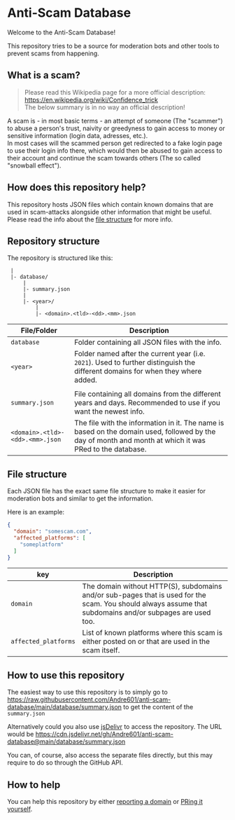 [jsdelivr]: https://www.jsdelivr.com/

[issue]: https://github.com/Andre601/anti-scam-database/issues/new?template=report_domain.yml
[pr]: https://github.com/Andre601/anti-scam-database/pulls

# Anti-Scam Database
Welcome to the Anti-Scam Database!

This repository tries to be a source for moderation bots and other tools to prevent scams from happening.

## What is a scam?
> Please read this Wikipedia page for a more official description: https://en.wikipedia.org/wiki/Confidence_trick   
> The below summary is in no way an official description!

A scam is - in most basic terms - an attempt of someone (The "scammer") to abuse a person's trust, naivity or greedyness to gain access to money or sensitive information (login data, adresses, etc.).  
In most cases will the scammed person get redirected to a fake login page to use their login info there, which would then be abused to gain access to their account and continue the scam towards others (The so called "snowball effect").

## How does this repository help?
This repository hosts JSON files which contain known domains that are used in scam-attacks alongside other information that might be useful.  
Please read the info about the [file structure](#file-structure) for more info.

## Repository structure
The repository is structured like this:

```
 |
 |- database/
     |
     |- summary.json
     |
     |- <year>/
         |
         |- <domain>.<tld>-<dd>.<mm>.json
```

| File/Folder                     | Description                                                                                                                                             |
| ------------------------------- | ------------------------------------------------------------------------------------------------------------------------------------------------------- |
| `database`                      | Folder containing all JSON files with the info.                                                                                                         |
| `<year>`                        | Folder named after the current year (i.e. `2021`). Used to further distinguish the different domains for when they where added.                         |
|                                 |                                                                                                                                                         |
| `summary.json`                  | File containing all domains from the different years and days. Recommended to use if you want the newest info.                                          |
| `<domain>.<tld>-<dd>.<mm>.json` | The file with the information in it. The name is based on the domain used, followed by the day of month and month at which it was PRed to the database. |

## File structure
Each JSON file has the exact same file structure to make it easier for moderation bots and similar to get the information.

Here is an example:  
```json
{
  "domain": "somescam.com",
  "affected_platforms": [
    "someplatform"
  ]
}
```

| key                  | Description                                                                                                                                               |
| -------------------- | --------------------------------------------------------------------------------------------------------------------------------------------------------- |
| `domain`             | The domain without HTTP(S), subdomains and/or sub-pages that is used for the scam. You should always assume that subdomains and/or subpages are used too. |
| `affected_platforms` | List of known platforms where this scam is either posted on or that are used in the scam itself.                                                          |

## How to use this repository
The easiest way to use this repository is to simply go to https://raw.githubusercontent.com/Andre601/anti-scam-database/main/database/summary.json to get the content of the `summary.json`

Alternatively could you also use [jsDelivr] to access the repository. The URL would be https://cdn.jsdelivr.net/gh/Andre601/anti-scam-database@main/database/summary.json

You can, of course, also access the separate files directly, but this may require to do so through the GitHub API.

## How to help
You can help this repository by either [reporting a domain][issue] or [PRing it yourself][pr].
